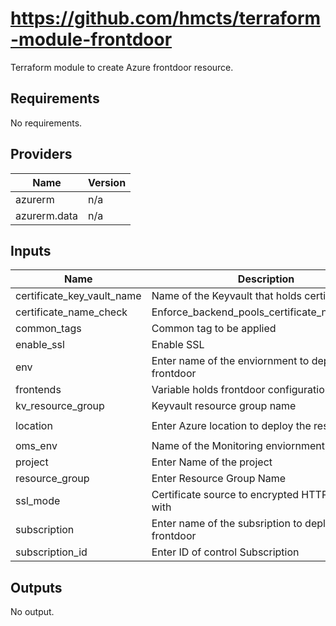 # https://github.com/hmcts/terraform-module-frontdoor

Terraform module to create Azure frontdoor resource.

## Requirements

No requirements.

## Providers

| Name | Version |
|------|---------|
| azurerm | n/a |
| azurerm.data | n/a |

## Inputs

| Name | Description | Type | Default | Required |
|------|-------------|------|---------|:--------:|
| certificate\_key\_vault\_name | Name of the Keyvault that holds certificate | `string` | n/a | yes |
| certificate\_name\_check | Enforce\_backend\_pools\_certificate\_name\_check | `bool` | n/a | yes |
| common\_tags | Common tag to be applied | `map(string)` | n/a | yes |
| enable\_ssl | Enable SSL | `bool` | n/a | yes |
| env | Enter name of the enviornment to deploy frontdoor | `string` | n/a | yes |
| frontends | Variable holds frontdoor configuration | `any` | n/a | yes |
| kv\_resource\_group | Keyvault resource group name | `string` | n/a | yes |
| location | Enter Azure location to deploy the resource | `string` | `"UK South"` | no |
| oms\_env | Name of the Monitoring enviornment | `string` | n/a | yes |
| project | Enter Name of the project | `string` | `"hmcts"` | no |
| resource\_group | Enter Resource Group Name | `string` | n/a | yes |
| ssl\_mode | Certificate source to encrypted HTTPS traffic with | `string` | n/a | yes |
| subscription | Enter name of the subsription to deploy frontdoor | `string` | n/a | yes |
| subscription\_id | Enter ID of control Subscription | `string` | n/a | yes |

## Outputs

No output.

